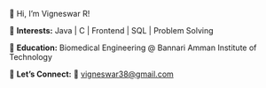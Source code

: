 👋 Hi, I’m Vigneswar R!  

🔹 **Interests:**  Java | C | Frontend | SQL | Problem Solving  

🔹 **Education:**  Biomedical Engineering @ Bannari Amman Institute of Technology  

🔹 **Let’s Connect:**  📩 vigneswar38@gmail.com  

<!---
VIGNESWAR-R/VIGNESWAR-R is a ✨ special ✨ repository because its `README.md` (this file) appears on your GitHub profile.
You can click the Preview link to take a look at your changes.
--->
